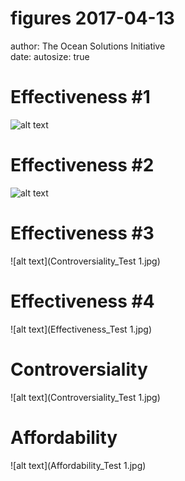 figures 2017-04-13
========================================================
author: The Ocean Solutions Initiative	
date: 
autosize: true

Effectiveness #1
========================================================

![alt text](fig_effectiveness.png)


Effectiveness #2
========================================================

![alt text](fig_effectiveness_phys_chem.png)

Effectiveness #3
========================================================

![alt text](Controversiality_Test 1.jpg)


Effectiveness #4
========================================================

![alt text](Effectiveness_Test 1.jpg)

Controversiality
========================================================

![alt text](Controversiality_Test 1.jpg)

Affordability
========================================================

![alt text](Affordability_Test 1.jpg)
